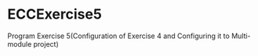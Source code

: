 # ECCExercise5
Program Exercise 5(Configuration of Exercise 4 and Configuring it to Multi-module project)
